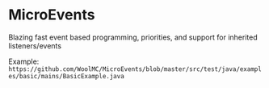 # MicroEvents

Blazing fast event based programming, priorities, and support for inherited listeners/events

Example: `https://github.com/WoolMC/MicroEvents/blob/master/src/test/java/examples/basic/mains/BasicExample.java`
